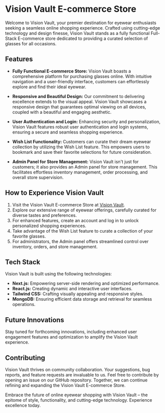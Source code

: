 # Vision Vault E-commerce Store

Welcome to Vision Vault, your premier destination for eyewear enthusiasts seeking a seamless online shopping experience. Crafted using cutting-edge technology and design finesse, Vision Vault stands as a fully functional Full-Stack E-commerce store dedicated to providing a curated selection of glasses for all occasions.

## Features

- **Fully Functional E-commerce Store:** Vision Vault boasts a comprehensive platform for purchasing glasses online. With intuitive navigation and a user-friendly interface, customers can effortlessly explore and find their ideal eyewear.

- **Responsive and Beautiful Design:** Our commitment to delivering excellence extends to the visual appeal. Vision Vault showcases a responsive design that guarantees optimal viewing on all devices, coupled with a beautiful and engaging aesthetic.

- **User Authentication and Login:** Enhancing security and personalization, Vision Vault features robust user authentication and login systems, ensuring a secure and seamless shopping experience.

- **Wish List Functionality:** Customers can curate their dream eyewear collection by utilizing the Wish List feature. This empowers users to bookmark and save their favorite selections for future consideration.

- **Admin Panel for Store Management:** Vision Vault isn't just for customers; it also provides an Admin panel for store management. This facilitates effortless inventory management, order processing, and overall store supervision.

## How to Experience Vision Vault

1. Visit the Vision Vault E-commerce Store at [Vision Vault](https://vision-vault-front.vercel.app).
2. Explore our extensive range of eyewear offerings, carefully curated for diverse tastes and preferences.
3. For enhanced features, create an account and log in to unlock personalized shopping experiences.
4. Take advantage of the Wish List feature to curate a collection of your favorite glasses.
5. For administrators, the Admin panel offers streamlined control over inventory, orders, and store management.

## Tech Stack

Vision Vault is built using the following technologies:

- **Next.js:** Empowering server-side rendering and optimized performance.
- **React.js:** Creating dynamic and interactive user interfaces.
- **Tailwind CSS:** Crafting visually appealing and responsive styles.
- **MongoDB:** Ensuring efficient data storage and retrieval for seamless operations.

## Future Innovations

Stay tuned for forthcoming innovations, including enhanced user engagement features and optimization to amplify the Vision Vault experience.

## Contributing

Vision Vault thrives on community collaboration. Your suggestions, bug reports, and feature requests are invaluable to us. Feel free to contribute by opening an issue on our GitHub repository. Together, we can continue refining and expanding the Vision Vault E-commerce Store.

Embrace the future of online eyewear shopping with Vision Vault – the epitome of style, functionality, and cutting-edge technology. Experience excellence today.